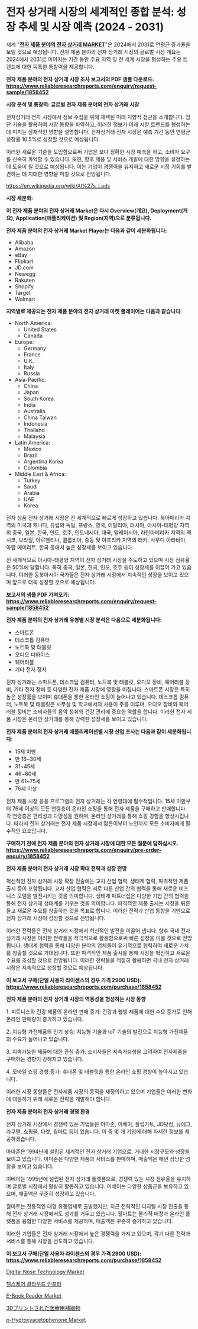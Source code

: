 <p><h1>전자 상거래 시장의 세계적인 종합 분석: 성장 추세 및 시장 예측 (2024 - 2031)</h1></p><p>세계 "<strong><a href="https://www.reliableresearchreports.com/e-commerce-in-electronics-r1858452">전자 제품 분야의 전자 상거래 MARKET</a></strong>"은 2024에서 2031로 연평균 증가율을 보일 것으로 예상됩니다. 전자 제품 분야의 전자 상거래 시장의 글로벌 시장 개요는 2024에서 2031로 이어지는 기간 동안 주요 지역 및 전 세계 시장을 형성하는 주요 트렌드에 대한 독특한 통찰력을 제공합니다.</p>
<p><strong>전자 제품 분야의 전자 상거래 시장 조사 보고서의 PDF 샘플 다운로드: <a href="https://www.reliableresearchreports.com/enquiry/request-sample/1858452">https://www.reliableresearchreports.com/enquiry/request-sample/1858452</a></strong></p>
<p><strong>시장 분석 및 통찰력: 글로벌 전자 제품 분야의 전자 상거래 시장</strong></p>
<p><p>전자상거래 전자 시장에서 정보 수집을 위해 채택된 미래 지향적 접근을 소개합니다. 첨단 기술을 활용하여 시장 동향을 파악하고, 이러한 정보가 미래 시장 트렌드를 형성하는 데 미치는 잠재적인 영향을 설명합니다. 전자상거래 전자 시장은 예측 기간 동안 연평균 성장률 10.5%로 성장할 것으로 예상됩니다.</p><p>이러한 새로운 기술을 도입함으로써 기업은 보다 정확한 시장 예측을 하고, 소비자 요구를 신속히 파악할 수 있습니다. 또한, 향후 제품 및 서비스 개발에 대한 방향을 설정하는 데 도움이 될 것으로 예상됩니다. 이는 기업이 경쟁력을 유지하고 새로운 시장 기회를 발견하는 데 지대한 영향을 미칠 것으로 전망됩니다.</p></p>
<p><a href="%7CAUTHORITHY_DOMAIN_URL%7C">https://en.wikipedia.org/wiki/Al%27s_Lads</a></p>
<p><strong>시장 세분화:</strong></p>
<p><strong>이 전자 제품 분야의 전자 상거래 Market은 다시 Overview(개요), Deployment(개요), Application(애플리케이션) 및 Region(지역)으로 분류됩니다.</strong></p>
<p><strong>전자 제품 분야의 전자 상거래 Market Player는 다음과 같이 세분화됩니다:</strong></p>
<p><ul><li>Alibaba</li><li>Amazon</li><li>eBay</li><li>Flipkart</li><li>JD.com</li><li>Newegg</li><li>Rakuten</li><li>Shopify</li><li>Target</li><li>Walmart</li></ul></p>
<p><strong>지역별로 제공되는 전자 제품 분야의 전자 상거래 마켓 플레이어는 다음과 같습니다:</strong></p>
<p><ul>
    <li>
        North America:
        <ul>
            <li>United States</li>
            <li>Canada</li>
        </ul>
    </li>
    <li>
        Europe:
        <ul>
            <li>Germany</li>
            <li>France</li>
            <li>U.K.</li>
            <li>Italy</li>
            <li>Russia</li>
        </ul>
    </li>
    <li>
        Asia-Pacific:
        <ul>
            <li>China</li>
            <li>Japan</li>
            <li>South Korea</li>
            <li>India</li>
            <li>Australia</li>
            <li>China Taiwan</li>
            <li>Indonesia</li>
            <li>Thailand</li>
            <li>Malaysia</li>
        </ul>
    </li>
    <li>
        Latin America:
        <ul>
            <li>Mexico</li>
            <li>Brazil</li>
            <li>Argentina Korea</li>
            <li>Colombia</li>
        </ul>
    </li>
    <li>
        Middle East & Africa:
        <ul>
            <li>Turkey</li>
            <li>Saudi</li>
            <li>Arabia</li>
            <li>UAE</li>
            <li>Korea</li>
        </ul>
    </li>
    </ul></p>
<p><p>전자 상품 전자 상거래 시장은 전 세계적으로 빠르게 성장하고 있습니다. 북아메리카 지역의 미국과 캐나다, 유럽의 독일, 프랑스, 영국, 이탈리아, 러시아, 아시아-태평양 지역의 중국, 일본, 한국, 인도, 호주, 인도네시아, 태국, 말레이시아, 라틴아메리카 지역의 멕시코, 브라질, 아르헨티나, 콜롬비아, 중동 및 아프리카 지역의 터키, 사우디 아라비아, 아랍 에미리트, 한국 등에서 높은 성장세를 보이고 있습니다.</p><p>전 세계적으로 아시아-태평양 지역이 전자 상거래 시장을 주도하고 있으며 시장 점유율은 50%에 달합니다. 특히 중국, 일본, 한국, 인도, 호주 등이 성장세를 이끌어 가고 있습니다. 이러한 동북아시아 국가들은 전자 상거래 시장에서 지속적인 성장을 보이고 있으며 앞으로 더욱 성장할 것으로 예상됩니다.</p></p>
<p><strong>보고서의 샘플 PDF 가져오기: <a href="https://www.reliableresearchreports.com/enquiry/request-sample/1858452">https://www.reliableresearchreports.com/enquiry/request-sample/1858452</a></strong></p>
<p><strong>전자 제품 분야의 전자 상거래 유형별 시장 분석은 다음으로 세분화됩니다:</strong></p>
<p><ul><li>스마트폰</li><li>데스크톱 컴퓨터</li><li>노트북 및 태블릿</li><li>오디오 디바이스</li><li>웨어러블</li><li>기타 전자 장치</li></ul></p>
<p><p>전자 상거래는 스마트폰, 데스크탑 컴퓨터, 노트북 및 태블릿, 오디오 장비, 웨어러블 장비, 기타 전자 장비 등 다양한 전자 제품 시장에 영향을 미칩니다. 스마트폰 시장은 특히 높은 성장률을 보이며 휴대폰을 통한 온라인 쇼핑이 늘어나고 있습니다. 데스크톱 컴퓨터, 노트북 및 태블릿은 사무실 및 학교에서의 사용이 주를 이루며, 오디오 장비와 웨어러블 장비는 소비자들의 음악 청취와 건강 관리에 중요한 역할을 합니다. 이러한 전자 제품 시장은 온라인 상거래를 통해 강력한 성장세를 보이고 있습니다.</p></p>
<p><strong>전자 제품 분야의 전자 상거래 애플리케이션별 시장 산업 조사는 다음과 같이 세분화됩니다:</strong></p>
<p><ul><li>15세 미만</li><li>만 16~30세</li><li>31~45세</li><li>46~60세</li><li>만 61~75세</li><li>76세 이상</li></ul></p>
<p><p>전자 제품 시장 응용 프로그램의 전자 상거래는 각 연령대에 필수적입니다. 15세 미만부터 76세 이상의 모든 연령층이 온라인 쇼핑을 통해 전자 제품을 구매하고 판매합니다. 각 연령층은 편리성과 다양성을 원하며, 온라인 상거래를 통해 쇼핑 경험을 향상시킵니다. 따라서 전자 상거래는 전자 제품 시장에서 젊은이부터 노인까지 모든 소비자에게 필수적인 요소입니다.</p></p>
<p><strong>구매하기 전에 전자 제품 분야의 전자 상거래 시장에 대한 모든 질문에 답하십시오. <a href="https://www.reliableresearchreports.com/enquiry/pre-order-enquiry/1858452">https://www.reliableresearchreports.com/enquiry/pre-order-enquiry/1858452</a></strong></p>
<p><strong>전자 제품 분야의 전자 상거래 시장 확대 전략과 성장 전망</strong></p>
<p><p>혁신적인 전자 상거래 시장 확장 전술에는 교차 산업 협력, 생태계 협력, 파격적인 제품 출시 등이 포함됩니다. 교차 산업 협력은 서로 다른 산업 간의 협력을 통해 새로운 비즈니스 모델을 발전시키는 것을 의미합니다. 생태계 파트너십은 다양한 기업 간의 협력을 통해 전자 상거래 생태계를 키우는 것을 의미합니다. 파격적인 제품 출시는 시장을 뒤흔들고 새로운 수요를 창출하는 것을 목표로 합니다. 이러한 전략과 산업 동향을 기반으로 전자 상거래 시장이 성장할 것으로 전망됩니다.  </p><p>이러한 전략들은 전자 상거래 시장에서 혁신적인 발전을 이끌어 냅니다. 향후 국내 전자 상거래 시장은 이러한 전략들을 적극적으로 활용함으로써 빠른 성장을 이룰 것으로 전망됩니다. 생태계 협력을 통해 다양한 분야의 업체들이 유기적으로 협력하여 새로운 가치를 창출할 것으로 기대됩니다. 또한 파격적인 제품 출시를 통해 시장을 혁신하고 새로운 수요를 조성할 것으로 전망됩니다. 이러한 전략들을 적절히 활용하면 국내 전자 상거래 시장은 지속적으로 성장할 것으로 예상됩니다.</p></p>
<p><strong>이 보고서 구매(단일 사용자 라이센스의 경우 가격 2900 USD): <a href="https://www.reliableresearchreports.com/purchase/1858452">https://www.reliableresearchreports.com/purchase/1858452</a></strong></p>
<p><strong>전자 제품 분야의 전자 상거래 시장의 역동성을 형성하는 시장 동향</strong></p>
<p><p>1. 피트니스와 건강 제품의 온라인 판매 증가: 건강과 웰빙 제품에 대한 수요 증가로 인해 온라인 판매량이 증가하고 있습니다.</p><p>2. 지능형 가전제품의 인기 상승: 지능형 기술과 IoT 기술의 발전으로 지능형 가전제품의 수요가 늘어나고 있습니다.</p><p>3. 지속가능한 제품에 대한 관심 증가: 소비자들은 지속가능성을 고려하여 전자제품을 구매하는 경향이 강해지고 있습니다.</p><p>4. 모바일 쇼핑 경향 증가: 휴대폰 및 태블릿을 통한 온라인 쇼핑 경향이 높아지고 있습니다.</p><p>이러한 시장 동향들은 전자제품 시장의 동적을 재정의하고 있으며 기업들은 이러한 변화에 대응하기 위해 새로운 전략을 개발해야 합니다.</p></p>
<p><strong>전자 제품 분야의 전자 상거래 경쟁 환경</strong></p>
<p><p>전자 상거래 시장에서 경쟁력 있는 기업들은 아마존, 이베이, 플립카트, JD닷컴, 뉴에그, 라쿠텐, 쇼핑몰, 타겟, 월마트 등이 있습니다. 이 중 몇 개 기업에 대해 자세한 정보를 제공하겠습니다.</p><p>아마존은 1994년에 설립된 세계적인 전자 상거래 기업으로, 거대한 시장규모와 성장을 보이고 있습니다. 아마존은 다양한 제품과 서비스를 판매하며, 매출액은 매년 상당한 성장을 보이고 있습니다.</p><p>이베이는 1995년에 설립된 전자 상거래 플랫폼으로, 경쟁력 있는 시장 점유율을 유지하며 글로벌 시장에서 활발히 활동하고 있습니다. 이베이는 다양한 상품군을 보유하고 있으며, 매출액은 꾸준히 성장하고 있습니다.</p><p>월마트는 전통적인 대형 유통업체로 출발했지만, 최근 전략적인 디지털 시장 진출을 통해 전자 상거래 시장에서도 성과를 거두고 있습니다. 월마트는 물리적 매장과 온라인 플랫폼을 융합한 다양한 서비스를 제공하며, 매출액은 꾸준히 증가하고 있습니다.</p><p>이러한 기업들은 전자 상거래 시장에서 높은 경쟁력을 가지고 있으며, 각기 다른 전략과 서비스를 통해 시장을 선도하고 있습니다.</p></p>
<p><strong>이 보고서 구매(단일 사용자 라이센스의 경우 가격 2900 USD): <a href="https://www.reliableresearchreports.com/purchase/1858452">https://www.reliableresearchreports.com/purchase/1858452</a></strong></p>
<p><p><a href="https://github.com/vimar16th/Market-Research-Report-List-6/blob/main/digital-nose-technology-market.md">Digital Nose Technology Market</a></p><p><a href="https://github.com/laholand/Market-Research-Report-List-6/blob/main/7236977108274.md">헬스케어 클라우드 인프라</a></p><p><a href="https://issuu.com/reportprime-2/docs/e-book-reader-market-size-2030.pptx_aba8b344a6a804">E-Book Reader Market</a></p><p><a href="https://github.com/mohamedbakry57/Market-Research-Report-List-6/blob/main/466023387386.md">3Dプリントされた医療用補綴物</a></p><p><a href="https://github.com/luckyshygirl/Market-Research-Report-List-6/blob/main/p-hydroxyacetophenone-market.md">p-Hydroxyacetophenone Market</a></p></p>